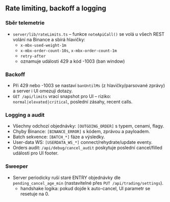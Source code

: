 ## Rate limiting, backoff a logging

### Sběr telemetrie
- `server/lib/rateLimits.ts` – funkce `noteApiCall()` se volá u všech REST volání na Binance a sbírá hlavičky:
  - `x-mbx-used-weight-1m`
  - `x-mbx-order-count-10s`, `x-mbx-order-count-1m`
  - `retry-after`
  - oznamuje události 429 a kód -1003 (ban window)

### Backoff
- Při 429 nebo -1003 se nastaví `banUntilMs` (z hlavičky/parsované zprávy) a server i UI omezují dotazy.
- `GET /api/limits` vrací snapshot pro UI – riziko: `normal|elevated|critical`, poslední zásahy, recent calls.

### Logging a audit
- Všechny odchozí objednávky: `[OUTGOING_ORDER]` s typem, cenami, flagy.
- Chyby Binance: `[BINANCE_ERROR]` s kódem, zprávou a payloadem.
- Batch sekvence: `[BATCH_*]` fáze a výsledky.
- User-data WS: `[USERDATA_WS_*]` connect/rehydrate/update eventy.
- Orders audit: `/api/debug/cancel_audit` poskytuje poslední cancel/filled události pro UI footer.

### Sweeper
- Server periodicky ruší staré ENTRY objednávky dle `pending_cancel_age_min` (nastavitelné přes `PUT /api/trading/settings`).
  - handshake logika: pokud dojde k auto-cancel, UI parametr se resetuje na 0.


